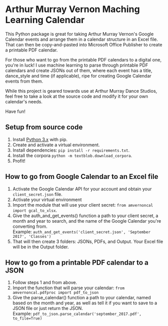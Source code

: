 # Arthur Murray Vernon Maching Learning Calendar
This Python package is great for taking Arthur Murray Vernon's Google Calendar
events and arrange them in a calendar structure in an Excel file.  That can
then be copy-and-pasted into Microsoft Office Publisher to create a printable
PDF calendar.

For those who want to go from the printable PDF calendars to a digital one,
you're in luck!  I use machine learning to parse through printable PDF
calendars and create JSONs out of them, where each event has a title,
dance_style and time (if applicable), ripe for creating Google Calendar events
from them.

While this project is geared towards use at Arthur Murray Dance Studios, feel
free to take a look at the source code and modify it for your own calendar's
needs.

Have fun!

## Setup from source code
1. Install [Python 3.x](https://www.python.org/downloads/) with pip.
2. Create and activate a virtual environment.
3. Install dependencies: ```pip install -r requirements.txt```.
4. Install the corpora ```python -m textblob.download_corpora```.
5. Profit!

## How to go from Google Calendar to an Excel file
1. Activate the Google Calendar API for your account and obtain your
```client_secret.json``` file.
2. Activate your virtual environment
3. Import the module that will use your client secret: 
```from amvernoncal import gcal_to_xlsx```.
4. Give the auth_and_get_events() function a path to your client secret,
a month and year to search, and the name of the Google Calendar you're 
converting from.
<br>Example: ```auth_and_get_events('client_secret.json', 'September 2017', 'Classes')```
5. That will then create 3 folders: JSONs, PDFs, and Output.  Your Excel file
will be in the Output folder.

## How to go from a printable PDF calendar to a JSON
1. Follow steps 1 and from above.
2. Import the function that will parse your calendar:
```from amvernoncal.pdfproc import pdf_to_json```
3. Give the parse_calendar() function a path to your calendar, named based on
the month and year, as well as tell it if you want to save to a JSON file or
just return the JSON.
<br>Example: ```pdf_to_json.parse_calendar('september_2017.pdf', to_file=True)```
